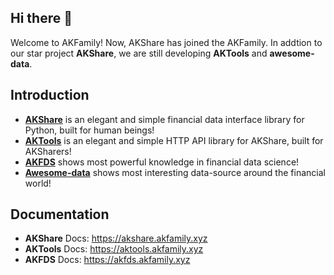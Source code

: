 ## Hi there 👋

Welcome to AKFamily! Now, AKShare has joined the AKFamily. In addtion to our star project **AKShare**, we are still developing **AKTools** and **awesome-data**.

## Introduction

- [**AKShare**](https://github.com/akfamily/akshare) is an elegant and simple financial data interface library for Python, built for human beings! 
- [**AKTools**](https://github.com/akfamily/aktools) is an elegant and simple HTTP API library for AKShare, built for AKSharers!
- [**AKFDS**](https://akfamily.github.io/akfds) shows most powerful knowledge in financial data science!
- [**Awesome-data**](https://github.com/akfamily/awesome-data) shows most interesting data-source around the financial world!

## Documentation

- **AKShare** Docs: https://akshare.akfamily.xyz
- **AKTools** Docs: https://aktools.akfamily.xyz
- **AKFDS** Docs: https://akfds.akfamily.xyz
